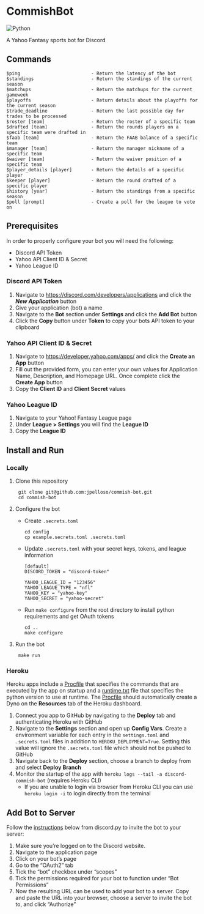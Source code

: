 # CommishBot
![Python](https://img.shields.io/badge/python-3.10-blue)

A Yahoo Fantasy sports bot for Discord

## Commands
    $ping                          - Return the latency of the bot
    $standings                     - Return the standings of the current season
    $matchups                      - Return the matchups for the current gameweek
    $playoffs                      - Return details about the playoffs for the current season
    $trade_deadline                - Return the last possible day for trades to be processed
    $roster [team]                 - Return the roster of a specific team
    $drafted [team]                - Return the rounds players on a specific team were drafted in
    $faab [team]                   - Return the FAAB balance of a specific team
    $manager [team]                - Return the manager nickname of a specific team
    $waiver [team]                 - Return the waiver position of a specific team
    $player_details [player]       - Return the details of a specific player
    $keeper [player]               - Return the round drafted of a specific player
    $history [year]                - Return the standings from a specific season
    $poll [prompt]                 - Create a poll for the league to vote on

## Prerequisites

In order to properly configure your bot you will need the following:

* Discord API Token
* Yahoo API Client ID & Secret
* Yahoo League ID

### Discord API Token

1. Navigate to https://discord.com/developers/applications and click the ***New Application*** button
2. Give your application (bot) a name
3. Navigate to the **Bot** section under **Settings** and click the **Add Bot** button
4. Click the **Copy** button under **Token** to copy your bots API token to your clipboard

### Yahoo API Client ID & Secret

1. Navigate to https://developer.yahoo.com/apps/ and click the **Create an App** button
2. Fill out the provided form, you can enter your own values for Application Name,  Description, and Homepage URL. Once complete click the **Create App** button
3. Copy the **Client ID** and **Client Secret** values

### Yahoo League ID

1. Navigate to your Yahoo! Fantasy League page
2. Under **League > Settings** you will find the **League ID**
3. Copy the **League ID**

## Install and Run

### Locally

1. Clone this repository

        git clone git@github.com:jpelloso/commish-bot.git
        cd commish-bot

2. Configure the bot

   * Create `.secrets.toml`
   
      ```
      cd config
      cp example.secrets.toml .secrets.toml
      ```
      
   * Update `.secrets.toml` with your secret keys, tokens, and league information
   
      ```
      [default]
      DISCORD_TOKEN = "discord-token"

      YAHOO_LEAGUE_ID = "123456"
      YAHOO_LEAGUE_TYPE = "nfl"
      YAHOO_KEY = "yahoo-key"
      YAHOO_SECRET = "yahoo-secret"
      ```
      
   * Run `make configure` from the root directory to install python requirements and get OAuth tokens
   
      ```
      cd ..
      make configure
      ```

3. Run the bot

        make run

### Heroku
Heroku apps include a [Procfile](Procfile) that specifies the commands that are executed by the app on startup and a [runtime.txt](runtime.txt) file that specifies the python version to use at runtime. The [Procfile](Procfile) should automatically create a Dyno on the **Resources** tab of the Heroku dashboard.
1. Connect you app to GitHub by navigating to the **Deploy** tab and authenticating Heroku with GitHub
2. Navigate to the **Settings** section and open up **Config Vars**. Create a environment variable for each entry in the `settings.toml` and `.secrets.toml` files in addition to `HEROKU_DEPLOYMENT=True`. Setting this value will ignore the `.secrets.toml` file which should not be pushed to GitHub
3. Navigate back to the **Deploy** section, choose a branch to deploy from and select **Deploy Branch**
4. Monitor the startup of the app with `heroku logs --tail -a discord-commish-bot` (requires Heroku CLI)
    * If you are unable to login via browser from Heroku CLI you can use `heroku login -i` to login directly from the terminal

## Add Bot to Server
Follow the [instructions](https://discordpy.readthedocs.io/en/stable/discord.html#inviting-your-bot) below from discord.py to invite the bot to your server:
1. Make sure you’re logged on to the Discord website.
2. Navigate to the application page
3. Click on your bot’s page
4. Go to the “OAuth2” tab
5. Tick the “bot” checkbox under “scopes”
6. Tick the permissions required for your bot to function under “Bot Permissions”
7. Now the resulting URL can be used to add your bot to a server. Copy and paste the URL into your browser, choose a server to invite the bot to, and click “Authorize”

